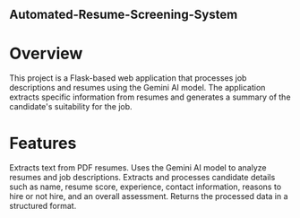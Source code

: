 ## Automated-Resume-Screening-System

# Overview
This project is a Flask-based web application that processes job descriptions and resumes using the Gemini AI model. The application extracts specific information from resumes and generates a summary of the candidate's suitability for the job.

# Features
Extracts text from PDF resumes.
Uses the Gemini AI model to analyze resumes and job descriptions.
Extracts and processes candidate details such as name, resume score, experience, contact information, reasons to hire or not hire, and an overall assessment.
Returns the processed data in a structured format.
